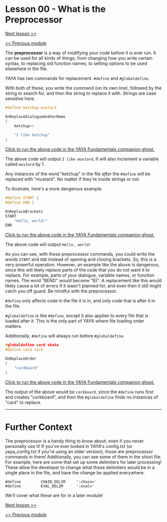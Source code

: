 # Lesson 00 - What is the Preprocessor

[Next lesson >>](https://github.com/Zichqec/YAYA_Fundamentals/blob/main/Module%208%20-%20The%20Preprocessor/01%20-%20Debug%20Options.md)

[<< Previous module](https://github.com/Zichqec/YAYA_Fundamentals/blob/main/Module%207%20-%20Regular%20Expressions/04%20-%20More%20on%20the%20Subject.md)

The **preprocessor** is a way of modifying your code before it is ever run. It can be used for all kinds of things, from changing how you write certain syntax, to replacing old function names, to setting options to be used elsewhere in the file.

YAYA has two commands for replacement. `#define` and `#globaldefine`.

With both of these, you write the command (on its own line), followed by the string to search for, and then the string to replace it with. Strings are case sensitive here.

```c
#define ketchup mustard

OnReplaceDialogueAndVarName
{
	ketchup++
	
	"I like ketchup"
}
```

[Click to run the above code in the YAYA Fundamentals companion ghost.](https://zichqec.github.io/s-the-skeleton/jump.html?url=x-ukagaka-link%3Atype%3Devent%26ghost%3DYAYA%20Fundamentals%26info%3DOnExample.M8.L0.ReplaceDialogueAndVarName)

The above code will output `I like mustard`. It will also increment a variable called `mustard` by 1.

Any instances of the word "ketchup" in the file *after* the `#define` will be replaced with "mustard". No matter if they're inside strings or not.

To illustrate, here's a more dangerous example.

```c
#define START {
#define END }

OnReplaceBrackets
START
	"Hello, world!"
END
```

[Click to run the above code in the YAYA Fundamentals companion ghost.](https://zichqec.github.io/s-the-skeleton/jump.html?url=x-ukagaka-link%3Atype%3Devent%26ghost%3DYAYA%20Fundamentals%26info%3DOnExample.M8.L0.OnReplaceBrackets)

The above code will output `Hello, world!`

As you can see, with these preprocessor commands, you could write the words `START` and `END` instead of opening and closing brackets. So, this is a very powerful operation. However, an example like the above is dangerous, since this will likely replace parts of the code that you do not want it to replace. For example, parts of your dialogue, variable names, or function names. The word "BEND" would become "B}". A replacement like this would likely cause a lot of errors if it wasn't planned for, and even then it still might catch you off guard. Be mindful with the preprocessor.

`#define` only affects code in the file it is in, and *only* code that is after it in the file.

`#globaldefine` is like `#define`, except it also applies to every file that is loaded after it. This is the only part of YAYA where file loading order matters.

Additionally, `#define` will always run before `#globaldefine`.

```c
#globaldefine card skate
#define card cork

OnReplaceOrder
{
	"cardboard"
}
```

[Click to run the above code in the YAYA Fundamentals companion ghost.](https://zichqec.github.io/s-the-skeleton/jump.html?url=x-ukagaka-link%3Atype%3Devent%26ghost%3DYAYA%20Fundamentals%26info%3DOnExample.M8.L0.ReplaceOrder)

The output of the above would be `corkboard`, since the `#define` runs first and creates "corkboard", and then the `#globaldefine` finds no instances of "card" to replace.

---

# Further Context

The preprocessor is a handy thing to know about, even if you never personally use it! If you've ever looked in YAYA's config.txt (or yaya_config.txt if you're using an older version), those are preprocessor commands in there! Additionally, you can see some of them in the shiori file. For example, here are some that set up some delimiters for later processing! These allow the developer to change what these delimiters would be in a single place in the file, and have the change be applied everywhere.

```
#define			CHAIN_DELIM		':chain='
#define			EVAL_DELIM		':eval='
```

We'll cover what these are for in a later module!

[Next lesson >>](https://github.com/Zichqec/YAYA_Fundamentals/blob/main/Module%208%20-%20The%20Preprocessor/01%20-%20Debug%20Options.md)

[<< Previous module](https://github.com/Zichqec/YAYA_Fundamentals/blob/main/Module%207%20-%20Regular%20Expressions/04%20-%20More%20on%20the%20Subject.md)